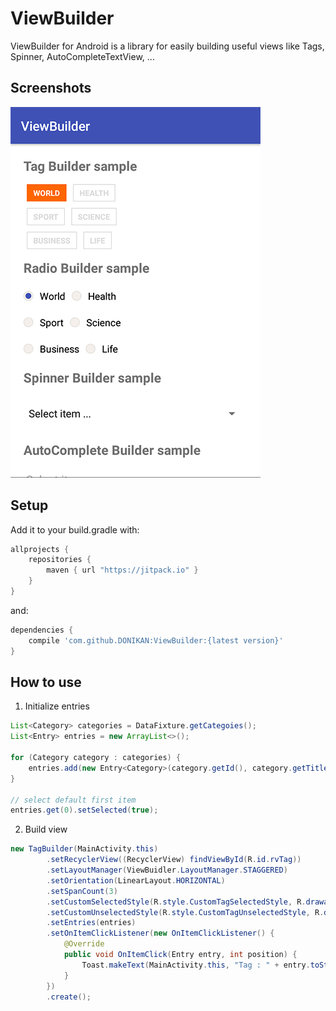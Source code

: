 # ViewBuilder

ViewBuilder for Android is a library for easily building useful views like Tags, Spinner, AutoCompleteTextView, ...

## Screenshots
![Image](https://github.com/DONIKAN/ViewBuilder/blob/master/screenshots/Screenshot_1521457994.png)

## Setup

Add it to your build.gradle with:
```gradle
allprojects {
    repositories {
        maven { url "https://jitpack.io" }
    }
}
```
and:

```gradle
dependencies {
    compile 'com.github.DONIKAN:ViewBuilder:{latest version}'
}
```

## How to use

1. Initialize entries

```java
List<Category> categories = DataFixture.getCategoies();
List<Entry> entries = new ArrayList<>();

for (Category category : categories) {
    entries.add(new Entry<Category>(category.getId(), category.getTitle(), category));
}

// select default first item
entries.get(0).setSelected(true);
```

2. Build view

```java
new TagBuilder(MainActivity.this)
        .setRecyclerView((RecyclerView) findViewById(R.id.rvTag))
        .setLayoutManager(ViewBuidler.LayoutManager.STAGGERED)
        .setOrientation(LinearLayout.HORIZONTAL)
        .setSpanCount(3)
        .setCustomSelectedStyle(R.style.CustomTagSelectedStyle, R.drawable.custom_bg_tag_selected)
        .setCustomUnselectedStyle(R.style.CustomTagUnselectedStyle, R.drawable.custom_bg_tag_unselected)
        .setEntries(entries)
        .setOnItemClickListener(new OnItemClickListener() {
            @Override
            public void OnItemClick(Entry entry, int position) {
                Toast.makeText(MainActivity.this, "Tag : " + entry.toString(), Toast.LENGTH_LONG).show();
            }
        })
        .create();
```